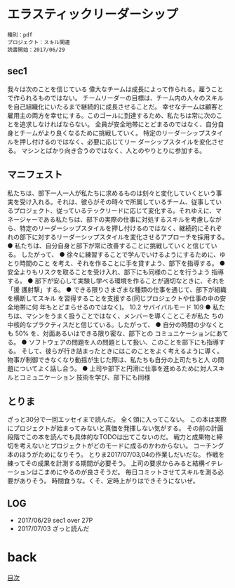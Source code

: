 # エラスティックリーダーシップ

    種別：pdf
    プロジェクト：スキル関連
    読書開始：2017/06/29

## sec1
我々は次のことを信じている
偉大なチームは成長によって作られる。雇うことで作られるものではない。 チームリーダーの目標は、チーム内の人々のスキルを自己組織化にいたるまで継続的に成長させることだ。 幸せなチームは顧客と雇用主の両方を幸せにする。このゴールに到達するため、私たちは常に次のことを追求しなければならない。
全員が安全地帯にとどまるのではなく、自分自身とチームがより良くなるために挑戦していく。
特定のリーダーシップスタイルを押し付けるのではなく、必要に応じてリー ダーシップスタイルを変化させる。
マシンとばかり向き合うのではなく、人とのやりとりに参加する。

## マニフェスト
私たちは、部下一人一人が私たちに求めるものは刻々と変化していくという事 実を受け入れる。それは、彼らがその時々で所属しているチーム、従事してい るプロジェクト、従っているテックリードに応じて変化する。それゆえに、マ ネージャーである私たちは、部下の実際の仕事に対処するスキルを考慮しなが ら、特定のリーダーシップスタイルを押し付けるのではなく、継続的にそれぞ れの部下に対するリーダーシップスタイルを変化させるアプローチを採用する。● 私たちは、自分自身と部下が常に改善することに挑戦していくと信じている。 したがって、● 徐々に練習することで学んでいけるようにするために、ゆとり時間のこと を考え、それを作ることに手を貸すよう、部下を指導する。● 安全よりもリスクを取ることを受け入れ、部下にも同様のことを行うよう 指導する。● 部下が安心して実験し学べる環境を作ることが適切なときに、それを「援 護射撃」する。● できる限りさまざまな種類の仕事を通じて、部下が組織を横断してスキル を習得することを支援する(同じプロジェクトや仕事の中の安全地帯に何 年もとどまらせるのではなく)。
10.2 サバイバルモード 109 ● 私たちは、マシンをうまく扱うことではなく、メンバーを導くことこそが私た ちの中核的なプラクティスだと信じている。したがって、● 自分の時間の少なくとも 50% を、対面あるいはできる限り密な、部下との コミュニケーションにあてる。● ソフトウェアの問題を人の問題として扱い、このことを部下にも指導する。 そして、彼らが行き詰まったときにはこのことをよく考えるように導く。 物事が制御できなくなり動揺が生じた際は、私たちも自分の上司たちと人 の問題についてよく話し合う。● 上司や部下と円滑に仕事を進めるために対人スキルとコミュニケーション 技術を学び、部下にも同様

## とりま
ざっと30分で一回エッセイまで読んだ。
全く頭に入ってこない。
この本は実際にプロジェクトが始まってみないと真価を発揮しない気がする。
その前の計画段階でこの本を読んでも具体的なTODOは出てこないのだ。
戦力と成果物と締切を考えないとプロジェクトがどのモードに成るのかわからない。
コーチング本のほうがためになりそう。
とりま2017/07/03,04の作業しだいだな。
作戦を練ってその成果を計測する期間が必要そう。
上司の要求からみると結構イテレーションはこまめにやるのが良さそうだ。
毎日コミットさせてスキルを測る必要がありそう。
時間食うな。くそ、定時上がりはできそうにないぜ。

## LOG
- 2017/06/29 sec1 over 27P
- 2017/07/03 ざっと読んだ

# back
[目次](README.md)
